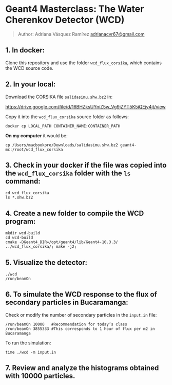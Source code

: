 # Geant4 Masterclass: The Water Cherenkov Detector (WCD)
> Author: Adriana Vásquez Ramírez adrianacvr67@gmail.com

## 1. In docker:

Clone this repository and use the folder `wcd_flux_corsika`, which contains the WCD source code.

## 2. In your local: 

Download the CORSIKA file `salidasimu.shw.bz2` in:

https://drive.google.com/file/d/16BHZksUYniZ5w_Vg9jZYT5K5iQEjy4jt/view

Copy it into the `wcd_flux_corsika` source folder as follows:  

    docker cp LOCAL_PATH CONTAINER_NAME:CONTAINER_PATH

**On my computer** it would be:  

    cp /Users/macbookpro/Downloads/salidasimu.shw.bz2 geant4-mc:/root/wcd_flux_corsika

## 3. Check in your docker if the file was copied into the `wcd_flux_corsika` folder with the `ls` command:     
    cd wcd_flux_corsika  
    ls *.shw.bz2

## 4. Create a new folder to compile the WCD program:  
    mkdir wcd-build  
    cd wcd-build  
    cmake -DGeant4_DIR=/opt/geant4/lib/Geant4-10.3.3/ ../wcd_flux_corsika/; make -j2;

## 5. Visualize the detector:  
    ./wcd  
    /run/beamOn

## 6. To simulate the WCD response to the flux of secondary particles in Bucaramanga:  
Check or modify the number of secondary particles in the `input.in` file:  

    /run/beamOn 10000   #Recommendation for today’s class 
    /run/beamOn 3855333 #This corresponds to 1 hour of flux per m2 in Bucaramanga

To run the simulation:  

    time ./wcd -m input.in

## 7. Review and analyze the histograms obtained with 10000 particles.
